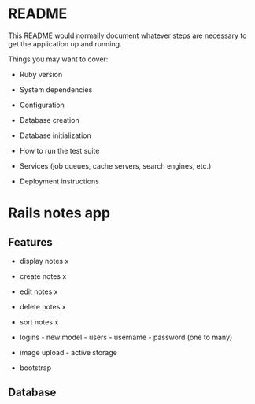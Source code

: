 # README

This README would normally document whatever steps are necessary to get the
application up and running.

Things you may want to cover:

* Ruby version

* System dependencies

* Configuration

* Database creation

* Database initialization

* How to run the test suite

* Services (job queues, cache servers, search engines, etc.)

* Deployment instructions

# Rails notes app

## Features

- display notes x

- create notes x

- edit notes x

- delete notes x

- sort notes x

- logins - new model - users - username - password (one to many)

- image upload - active storage

- bootstrap


## Database
